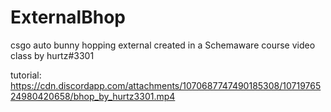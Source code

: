 # ExternalBhop
csgo auto bunny hopping external created in a Schemaware course video class by hurtz#3301

tutorial: https://cdn.discordapp.com/attachments/1070687747490185308/1071976524980420658/bhop_by_hurtz3301.mp4

